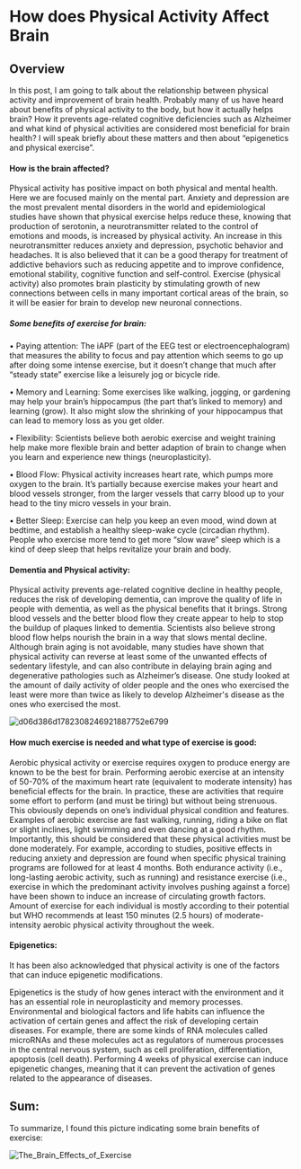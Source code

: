 # How does Physical Activity Affect Brain
## Overview
In this post, I am going to talk about the relationship between physical activity and improvement of brain health. Probably many of us have heard about benefits of physical activity to the body, but how it actually helps brain? How it prevents age-related cognitive deficiencies such as Alzheimer and what kind of physical activities are considered most beneficial for brain health? I will speak briefly about these matters and then about “epigenetics and physical exercise”.

#### How is the brain affected?
Physical activity has positive impact on both physical and mental health. Here we are focused mainly on the mental part. Anxiety and depression are the most prevalent mental disorders in the world and epidemiological studies have shown that physical exercise helps reduce these, knowing that production of serotonin, a neurotransmitter related to the control of emotions and moods, is increased by physical activity. An increase in this neurotransmitter reduces anxiety and depression, psychotic behavior and headaches. It is also believed that it can be a good therapy for treatment of addictive behaviors such as reducing appetite and to improve confidence, emotional stability, cognitive function and self-control.  Exercise (physical activity) also promotes brain plasticity by stimulating growth of new connections between cells in many important cortical areas of the brain, so it will be easier for brain to develop new neuronal connections.
##### Some benefits of exercise for brain:
• Paying attention: The iAPF (part of the EEG test or electroencephalogram) that measures the ability to focus and pay attention which seems to go up after doing some intense exercise, but it doesn’t change that much after “steady state” exercise like a leisurely jog or bicycle ride.

• Memory and Learning: Some exercises like walking, jogging, or gardening may help your brain’s hippocampus (the part that’s linked to memory) and learning (grow). It also might slow the shrinking of your hippocampus that can lead to memory loss as you get older. 

• Flexibility:  Scientists believe both aerobic exercise and weight training help make more flexible brain and better adaption of brain to change when you learn and experience new things (neuroplasticity).

• Blood Flow: Physical activity increases heart rate, which pumps more oxygen to the brain. It’s partially because exercise makes your heart and blood vessels stronger, from the larger vessels that carry blood up to your head to the tiny micro vessels in your brain. 

• Better Sleep:  Exercise can help you keep an even mood, wind down at bedtime, and establish a healthy sleep-wake cycle (circadian rhythm). People who exercise more tend to get more “slow wave” sleep which is a kind of deep sleep that helps revitalize your brain and body.

#### Dementia and Physical activity:
Physical activity prevents age-related cognitive decline in healthy people, reduces the risk of developing dementia, can improve the quality of life in people with dementia, as well as the physical benefits that it brings. Strong blood vessels and the better blood flow they create appear to help to stop the buildup of plaques linked to dementia. Scientists also believe strong blood flow helps nourish the brain in a way that slows mental decline. Although brain aging is not avoidable, many studies have shown that physical activity can reverse at least some of the unwanted effects of sedentary lifestyle, and can also contribute in delaying brain aging and degenerative pathologies such as Alzheimer’s disease. One study looked at the amount of daily activity of older people and the ones who exercised the least were more than twice as likely to develop Alzheimer's disease as the ones who exercised the most.

![d06d386d1782308246921887752e6799](https://github.com/yashar2028/yashar/assets/148863523/434438a6-bde1-42b3-aba9-2a31c796e156)

#### How much exercise is needed and what type of exercise is good:
Aerobic physical activity or exercise requires oxygen to produce energy are known to be the best for brain. Performing aerobic exercise at an intensity of 50-70% of the maximum heart rate (equivalent to moderate intensity) has beneficial effects for the brain. In practice, these are activities that require some effort to perform (and must be tiring) but without being strenuous. This obviously depends on one’s individual physical condition and features. Examples of aerobic exercise are fast walking, running, riding a bike on flat or slight inclines, light swimming and even dancing at a good rhythm. Importantly, this should be considered that these physical activities must be done moderately. For example, according to studies, positive effects in reducing anxiety and depression are found when specific physical training programs are followed for at least 4 months. Both endurance activity (i.e., long-lasting aerobic activity, such as running) and resistance exercise (i.e., exercise in which the predominant activity involves pushing against a force) have been shown to induce an increase of circulating growth factors. Amount of exercise for each individual is mostly according to their potential but WHO recommends at least 150 minutes (2.5 hours) of moderate-intensity aerobic physical activity throughout the week.
#### Epigenetics:
It has been also acknowledged that physical activity is one of the factors that can induce epigenetic modifications.

Epigenetics is the study of how genes interact with the environment and it has an essential role in neuroplasticity and memory processes. Environmental and biological factors and life habits can influence the activation of certain genes and affect the risk of developing certain diseases. For example, there are some kinds of RNA molecules called microRNAs and these molecules act as regulators of numerous processes in the central nervous system, such as cell proliferation, differentiation, apoptosis (cell death). Performing 4 weeks of physical exercise can induce epigenetic changes, meaning that it can prevent the activation of genes related to the appearance of diseases.
## Sum:
To summarize, I found this picture indicating some brain benefits of exercise:

![The_Brain_Effects_of_Exercise](https://github.com/yashar2028/yashar/assets/148863523/ea5011b8-34d4-49fa-ae74-7c757a1209e1)

